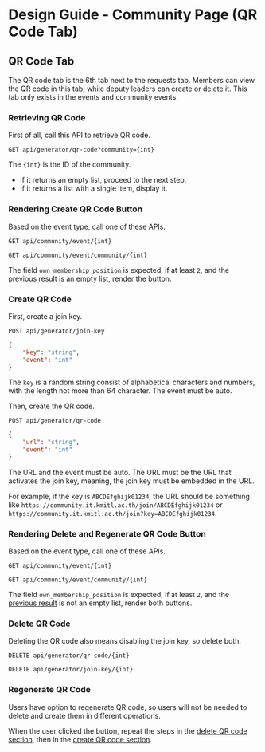 # Design Guide - Community Page (QR Code Tab)

## QR Code Tab

The QR code tab is the 6th tab next to the requests tab. Members can view the QR code in this tab, while deputy leaders can create or delete it. This tab only exists in the events and community events. 

### Retrieving QR Code

First of all, call this API to retrieve QR code.

`GET api/generator/qr-code?community={int}`

The `{int}` is the ID of the community.

- If it returns an empty list, proceed to the next step.
- If it returns a list with a single item, display it.

### Rendering Create QR Code Button

Based on the event type, call one of these APIs.

`GET api/community/event/{int}`

`GET api/community/event/community/{int}`

The field `own_membership_position` is expected, if at least `2`, and the [previous result](#retrieving-qr-code) is an empty list, render the button.

### Create QR Code

First, create a join key.

`POST api/generator/join-key`

```json
{
    "key": "string",
    "event": "int"
}
```

The `key` is a random string consist of alphabetical characters and numbers, with the length not more than 64 character. The event must be auto.

Then, create the QR code.

`POST api/generator/qr-code`

```json
{
    "url": "string",
    "event": "int"
}
```

The URL and the event must be auto. The URL must be the URL that activates the join key, meaning, the join key must be embedded in the URL.

For example, if the key is `ABCDEfghijk01234`, the URL should be something like `https://community.it.kmitl.ac.th/join/ABCDEfghijk01234` or `https://community.it.kmitl.ac.th/join?key=ABCDEfghijk01234`.

### Rendering Delete and Regenerate QR Code Button

Based on the event type, call one of these APIs.

`GET api/community/event/{int}`

`GET api/community/event/community/{int}`

The field `own_membership_position` is expected, if at least `2`, and the [previous result](#retrieving-qr-code) is not an empty list, render both buttons.

### Delete QR Code

Deleting the QR code also means disabling the join key, so delete both.

`DELETE api/generator/qr-code/{int}`

`DELETE api/generator/join-key/{int}`

### Regenerate QR Code

Users have option to regenerate QR code, so users will not be needed to delete and create them in different operations.

When the user clicked the button, repeat the steps in the [delete QR code section](#delete-qr-code), then in the [create QR code section](#create-qr-code).
